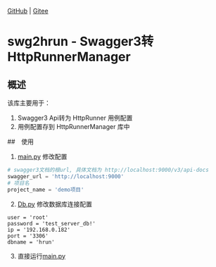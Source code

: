 [GitHub](https://github.com/shigebeyond/swg2hrun) | [Gitee](https://gitee.com/shigebeyond/swg2hrun)

# swg2hrun - Swagger3转HttpRunnerManager

## 概述
该库主要用于：
1. Swagger3 Api转为 HttpRunner 用例配置
2. 用例配置存到 HttpRunnerManager 库中

##　使用
1. [main.py](main.py) 修改配置
```python
# swagger3文档的根url, 具体文档为 http://localhost:9000/v3/api-docs
swagger_url = 'http://localhost:9000'
# 项目名
project_name = 'demo项目'
```

2. [Db.py](Db.py) 修改数据库连接配置
```
user = 'root'
password = 'test_server_db!'
ip = '192.168.0.182'
port = '3306'
dbname = 'hrun'
```

3.  直接运行[main.py](main.py)